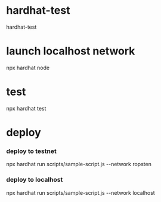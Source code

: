 # hardhat-test
hardhat-test

# launch localhost network
npx hardhat node

# test
npx hardhat test

# deploy
### deploy to testnet
npx hardhat run scripts/sample-script.js --network ropsten

### deploy to localhost
npx hardhat run scripts/sample-script.js --network localhost